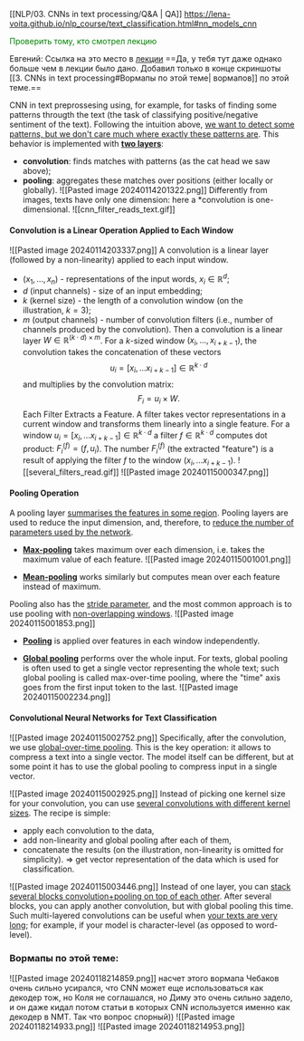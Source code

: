 [[NLP/03. CNNs in text processing/Q&A | QA]]
https://lena-voita.github.io/nlp_course/text_classification.html#nn_models_cnn

<font color="green">Проверить тому, кто смотрел лекцию</font>

Евгений:
Ссылка на это место в [лекции](https://youtu.be/b2G2_wB1LwE?si=QM8zBg5nHnr9mALF&t=2234)
==Да, у тебя тут даже однако больше чем в лекции было дано. Добавил только в конце скриншоты [[3. CNNs in text processing#Вормапы по этой теме| вормапов]] по этой теме.==

CNN in text preprossesing using, for example, for tasks of finding some patterns througth the text (the task of classifying positive/negative sentiment of the text). 
Following the intuition above, <u>we want to detect some patterns, but we don't care much where exactly these patterns are</u>. This behavior is implemented with <u><b>two layers</u></b>:
- **convolution**: finds matches with patterns (as the cat head we saw above);
- **pooling**: aggregates these matches over positions (either locally or globally).
![[Pasted image 20240114201322.png]]
Differently from images, texts have only one dimension: here a *convolution is one-dimensional.
![[cnn_filter_reads_text.gif]]

#### Convolution is a Linear Operation Applied to Each Window
![[Pasted image 20240114203337.png]]
A convolution is a linear layer (followed by a non-linearity) applied to each input window.
- $(x_1, ... , x_n)$ - representations of the input words, $x_i\in \mathbb{R}^d$;
- $d$ (input channels) - size of an input embedding;
- $k$ (kernel size) - the length of a convolution window (on the illustration, $k=3$);
- $m$ (output channels) - number of convolution filters (i.e., number of channels produced by the convolution).
Then a convolution is a linear layer $W\in\mathbb{R}^{(k\cdot d)\times m}$. For a $k$-sized window $(x_i, ... , x_{i+k-1})$, the convolution takes the concatenation of these vectors
$$u_i = [x_i, \dots x_{i+k-1}]\in\mathbb{R}^{k\cdot d}$$
and multiplies by the convolution matrix:
$$F_i = u_i \times W.$$
Each Filter Extracts a Feature. A filter takes vector representations in a current window and transforms them linearly into a single feature. For a window $u_i = [x_i, \dots x_{i+k-1}]\in\mathbb{R}^{k\cdot d}$ a filter $f\in\mathbb{R}^{k\cdot d}$ computes dot product: $F_i^{(f)} = (f, u_i)$. The number $F_i^{(f)}$ (the extracted "feature") is a result of applying the filter $f$ to the window $(x_i, \dots x_{i+k-1})$.
![[several_filters_read.gif]]
![[Pasted image 20240115000347.png]]

#### Pooling Operation
A pooling layer <u>summarises the features in some region</u>. Pooling layers are used to reduce the input dimension, and, therefore, to <u>reduce the number of parameters used by the network</u>.

- <u><b>Max-pooling</u></b> takes maximum over each dimension, i.e. takes the maximum value of each feature.
![[Pasted image 20240115001001.png]]

- <u><b>Mean-pooling</u></b> works similarly but computes mean over each feature instead of maximum.

Pooling also has the <u>stride parameter</u>, and the most common approach is to use pooling with <u>non-overlapping windows</u>.
![[Pasted image 20240115001853.png]]

- <u><b>Pooling</u></b> is applied over features in each window independently.

- <u><b>Global pooling</u></b> performs over the whole input. For texts, global pooling is often used to get a single vector representing the whole text; such global pooling is called max-over-time pooling, where the "time" axis goes from the first input token to the last.
![[Pasted image 20240115002234.png]]

#### Convolutional Neural Networks for Text Classification

![[Pasted image 20240115002752.png]]
Specifically, after the convolution, we use <u>global-over-time pooling</u>. This is the key operation: it allows to compress a text into a single vector. The model itself can be different, but at some point it has to use the global pooling to compress input in a single vector.


![[Pasted image 20240115002925.png]]
Instead of picking one kernel size for your convolution, you can use <u>several convolutions with different kernel sizes</u>. The recipe is simple: 
- apply each convolution to the data, 
- add non-linearity and global pooling after each of them, 
- concatenate the results (on the illustration, non-linearity is omitted for simplicity). 
$\Rightarrow$ get vector representation of the data which is used for classification.


![[Pasted image 20240115003446.png]]
Instead of one layer, you can <u>stack several blocks convolution+pooling on top of each other</u>. After several blocks, you can apply another convolution, but with global pooling this time.
Such multi-layered convolutions can be useful when <u>your texts are very long</u>; for example, if your model is character-level (as opposed to word-level).

### Вормапы по этой теме:
![[Pasted image 20240118214859.png]]
насчет этого вормапа Чебаков очень сильно усирался, что CNN может еще использоваться как декодер тож, но Коля не соглашался, но Диму это очень сильно задело, и он даже кидал потом статьи в которых CNN используется именно как декодер в NMT. Так что вопрос спорный))
![[Pasted image 20240118214933.png]]
![[Pasted image 20240118214953.png]]
